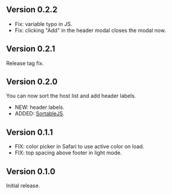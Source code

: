 ## Version 0.2.2

- Fix: variable typo in JS.
- Fix: clicking "Add" in the header modal closes the modal now.

## Version 0.2.1

Release tag fix.

## Version 0.2.0

You can now sort the host list and add header labels.

- NEW: header labels.
- ADDED: [SortableJS](https://github.com/SortableJS/Sortable).

## Version 0.1.1

- FIX: color picker in Safari to use active color on load.
- FIX: top spacing above footer in light mode.

## Version 0.1.0

Initial release.
